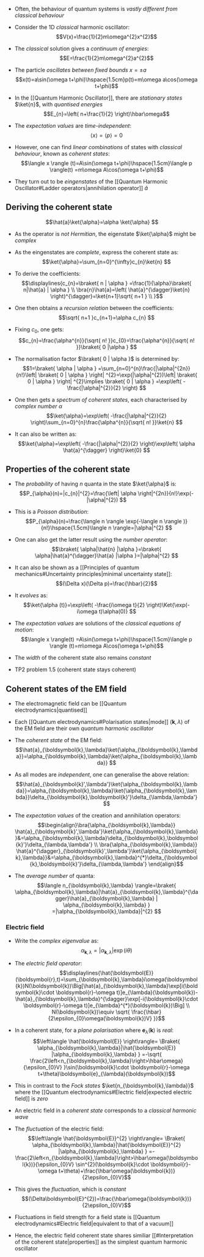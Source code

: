 - Often, the behaviour of quantum systems is _vastly different from classical behaviour_
- Consider the 1D _classical_ harmonic oscillator:
$$V(x)=\frac{1}{2}m\omega^{2}x^{2}$$
- The _classical_ solution gives a _continuum of energies_:
$$E=\frac{1}{2}m\omega^{2}a^{2}$$
- The particle _oscillates between fixed bounds_ $x=\pm a$
$$x(t)=a\sin(\omega t+\phi)\hspace{1.5cm}p(t)=m\omega a\cos(\omega t+\phi)$$

- In the [[Quantum Harmonic Oscillator]], there are _stationary states_ $\ket{n}$, with _quantised energies_
$$E_{n}=\left( n+\frac{1}{2} \right)\hbar\omega$$
- The _expectation values_ are _time-independent_:
$$\langle x \rangle =\langle p \rangle =0$$

- However, one can find _linear combinations_ of states with _classical behaviour_, known as _coherent states_:
$$\langle x \rangle (t)=A\sin(\omega t+\phi)\hspace{1.5cm}\langle p \rangle(t) =m\omega A\cos(\omega t+\phi)$$
- They turn out to be _eingenstates_ of the [[Quantum Harmonic Oscillator#Ladder operators|annihilation operator]] $\hat{a}$

## Deriving the coherent state
$$\hat{a}\ket{\alpha}=\alpha \ket{\alpha}  $$
- As the operator is _not Hermitian_, the eigenstate $\ket{\alpha}$ might be _complex_

- As the eingenstates are _complete_, express the coherent state as:
$$\ket{\alpha}=\sum_{n=0}^{\infty}c_{n}\ket{n}  $$
- To derive the coefficients:
$$\displaylines{c_{n}=\braket{ n | \alpha } =\frac{1}{\alpha}\braket{ n|\hat{a} | \alpha } \\ \bra{n}\hat{a}=\left( \hat{a}^{\dagger}\ket{n}  \right)^{\dagger}=\ket{n+1}\sqrt{ n+1 } \\    }$$
- One then obtains a _recursion relation_ between the coefficients:
$$\sqrt{ n+1 }c_{n+1}=\alpha c_{n} $$
- Fixing $c_{0}$, one gets:
$$c_{n}=\frac{\alpha^{n}}{\sqrt{ n! }}c_{0}=\frac{\alpha^{n}}{\sqrt{ n! }}\braket{ 0 |\alpha } $$

- The normalisation factor $\braket{ 0 | \alpha }$ is determined by:
$$1=\braket{ \alpha | \alpha } =\sum_{n=0}^{n}\frac{|\alpha|^{2n}}{n!}\left| \braket{ 0 | \alpha }  \right| ^{2}=\exp(|\alpha|^{2})\left| \braket{ 0 | \alpha }  \right| ^{2}\implies \braket{ 0 | \alpha } =\exp\left( -\frac{|\alpha|^{2}}{2} \right) $$

- One then gets a _spectrum of coherent states_, each characterised by _complex number_ $\alpha$
$$\ket{\alpha}=\exp\left( -\frac{|\alpha|^{2}}{2} \right)\sum_{n=0}^{n}\frac{\alpha^{n}}{\sqrt{ n! }}\ket{n}  $$
- It can also be written as:
$$\ket{\alpha}=\exp\left( -\frac{|\alpha|^{2}}{2} \right)\exp\left( \alpha \hat{a}^{\dagger} \right)\ket{0}  $$

## Properties of the coherent state
- The _probability_ of having $n$ quanta in the state $\ket{\alpha}$ is:
$$P_{\alpha}(n)=|c_{n}|^{2}=\frac{\left| \alpha \right|^{2n}}{n!}\exp(-|\alpha|^{2}) $$
- This is a _Poisson distribution_:
$$P_{\alpha}(n)=\frac{\langle n \rangle \exp(-\langle n \rangle )}{n!}\hspace{1.5cm}\langle n \rangle=|\alpha|^{2}  $$
- One can also get the latter result using the _number operator_:
$$\braket{ \alpha|\hat{n} |\alpha  }=\braket{ \alpha|\hat{a}^{\dagger}\hat{a} |\alpha  }=|\alpha|^{2}  $$

- It can also be shown as a [[Principles of quantum mechanics#Uncertainty principles|minimal uncertainty state]]:
$$(\Delta x)(\Delta p)=\frac{\hbar}{2}$$
- It _evolves_ as:
$$\ket{\alpha (t)}=\exp\left( -\frac{i\omega t}{2} \right)\Ket{\exp(-i\omega t)\alpha(0)}  $$
- The _expectation values_ are solutions of the _classical equations of motion_:
$$\langle x \rangle(t) =A\sin(\omega t+\phi)\hspace{1.5cm}\langle p \rangle (t)=m\omega A\cos(\omega t+\phi)$$
- The _width_ of the coherent state also remains _constant_

- TP2 problem 1.5 (coherent state stays coherent)

## Coherent states of the EM field
- The electromagnetic field can be [[Quantum electrodynamics|quantised]]
- Each [[Quantum electrodynamics#Polarisation states|mode]] $(\boldsymbol{k},\lambda)$ of the EM field are their own _quantum harmonic oscillator_

- The _coherent state_ of the EM field:
$$\hat{a}_{\boldsymbol{k},\lambda}\ket{\alpha_{\boldsymbol{k},\lambda}}=\alpha_{\boldsymbol{k},\lambda}\ket{\alpha_{\boldsymbol{k},\lambda}}  $$
- As all modes are _independent_, one can generalise the above relation:
$$\hat{a}_{\boldsymbol{k}',\lambda'}\ket{\alpha_{\boldsymbol{k},\lambda}}=\alpha_{\boldsymbol{k},\lambda}\ket{\alpha_{\boldsymbol{k},\lambda}}\delta_{\boldsymbol{k},\boldsymbol{k}'}\delta_{\lambda,\lambda'}  $$
- The _expectation values_ of the creation and annihilation operators:
$$\begin{align}\bra{\alpha_{\boldsymbol{k},\lambda}} \hat{a}_{\boldsymbol{k}',\lambda'}\ket{\alpha_{\boldsymbol{k},\lambda}}&=\alpha_{\boldsymbol{k},\lambda}\delta_{\boldsymbol{k},\boldsymbol{k}'}\delta_{\lambda,\lambda'} \\ \bra{\alpha_{\boldsymbol{k},\lambda}} \hat{a}^{\dagger}_{\boldsymbol{k}',\lambda'}\ket{\alpha_{\boldsymbol{k},\lambda}}&=\alpha_{\boldsymbol{k},\lambda}^{*}\delta_{\boldsymbol{k},\boldsymbol{k}'}\delta_{\lambda,\lambda'}  \end{align}$$
- The _average number_ of quanta:
$$\langle n_{\boldsymbol{k},\lambda} \rangle=\braket{ \alpha_{\boldsymbol{k},\lambda}|\hat{a}_{\boldsymbol{k},\lambda}^{\dagger}\hat{a}_{\boldsymbol{k},\lambda} | \alpha_{\boldsymbol{k},\lambda} } =|\alpha_{\boldsymbol{k},\lambda}|^{2} $$

### Electric field
- Write the _complex eigenvalue_ as:
$$\alpha_{\boldsymbol{k},\lambda}=|\alpha_{\boldsymbol{k},\lambda}|\exp(i\theta)$$
- The _electric field operator_:
$$\displaylines{\hat{\boldsymbol{E}}(\boldsymbol{r},t)=\sum_{\boldsymbol{k},\lambda}i\omega(\boldsymbol{k})N(\boldsymbol{k})\Big[\hat{a}_{\boldsymbol{k},\lambda}\exp[i(\boldsymbol{k}\cdot \boldsymbol{r}-\omega t)]e_{\lambda}(\boldsymbol{k})-\hat{a}_{\boldsymbol{k},\lambda}^{\dagger}\exp[-i(\boldsymbol{k}\cdot \boldsymbol{r}-\omega t)]e_{\lambda}^{*}(\boldsymbol{k})\Big] \\ N(\boldsymbol{k})\equiv \sqrt{ \frac{\hbar}{2\epsilon_{0}\omega(\boldsymbol{k})V} }}$$
- In a coherent state, for a _plane polarisation_ where $\boldsymbol{e}_{\lambda}(\boldsymbol{k})$ is _real_:
$$\left\langle  \hat{\boldsymbol{E}}  \right\rangle= \Braket{ \alpha_{\boldsymbol{k},\lambda}|\hat{\boldsymbol{E}} |\alpha_{\boldsymbol{k},\lambda}  } =-\sqrt{ \frac{2\left<n_{\boldsymbol{k},\lambda}\right>\hbar\omega}{\epsilon_{0}V} }\sin(\boldsymbol{k}\cdot \boldsymbol{r}-\omega t+\theta)\boldsymbol{e}_{\lambda}(\boldsymbol{k})$$
- This in contrast to the _Fock states_ $\ket{n_{\boldsymbol{k},\lambda}}$ where the [[Quantum electrodynamics#Electric field|expected electric field]] is _zero_

- An electric field in a _coherent state_ corresponds to a _classical harmonic wave_

- The _fluctuation_ of the electric field:
$$\left\langle  \hat{\boldsymbol{E}}^{2}  \right\rangle= \Braket{ \alpha_{\boldsymbol{k},\lambda}|\hat{\boldsymbol{E}}^{2} |\alpha_{\boldsymbol{k},\lambda}  } =- \frac{2\left<n_{\boldsymbol{k},\lambda}\right>\hbar\omega(\boldsymbol{k})}{\epsilon_{0}V} \sin^{2}(\boldsymbol{k}\cdot \boldsymbol{r}-\omega t+\theta)+\frac{\hbar\omega(\boldsymbol{k})}{2\epsilon_{0}V}$$
- This gives the _fluctuation_, which is _constant_
$$(\Delta\boldsymbol{E}^{2})=\frac{\hbar\omega(\boldsymbol{k})}{2\epsilon_{0}V}$$
- Fluctuations in field strength for a field state is [[Quantum electrodynamics#Electric field|equivalent to that of a vacuum]]

- Hence, the electric field coherent state shares similiar [[#Interpretation of the coherent state|properties]] as the simplest quantum harmonic oscillator
